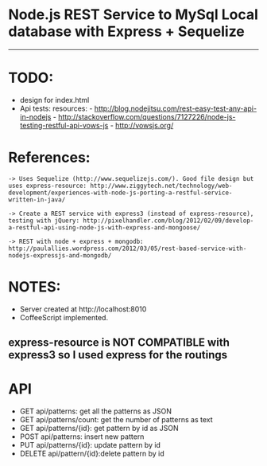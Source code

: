 Node.js REST Service to MySql Local database with Express + Sequelize
=====================================================================
----------------
TODO:
=====
- design for index.html
- Api tests:
	resources:
		- http://blog.nodejitsu.com/rest-easy-test-any-api-in-nodejs
		- http://stackoverflow.com/questions/7127226/node-js-testing-restful-api-vows-js
		- http://vowsjs.org/

References:
===========
	-> Uses Sequelize (http://www.sequelizejs.com/). Good file design but uses express-resource: http://www.ziggytech.net/technology/web-development/experiences-with-node-js-porting-a-restful-service-written-in-java/

	-> Create a REST service with express3 (instead of express-resource), testing with jQuery: http://pixelhandler.com/blog/2012/02/09/develop-a-restful-api-using-node-js-with-express-and-mongoose/

	-> REST with node + express + mongodb: http://paulallies.wordpress.com/2012/03/05/rest-based-service-with-nodejs-expressjs-and-mongodb/

NOTES:
=====
- Server created at http://localhost:8010
- CoffeeScript implemented.

express-resource is NOT COMPATIBLE with express3 so I used express for the routings
----------------
API
===
- GET api/patterns: 			get all the patterns as JSON
- GET api/patterns/count: get the number of patterns as text
- GET api/patterns/{id}: 	get pattern by id as JSON
- POST api/patterns: 			insert new pattern
- PUT api/patterns/{id}: 	update pattern by id
- DELETE api/pattern/{id}:delete pattern by id




